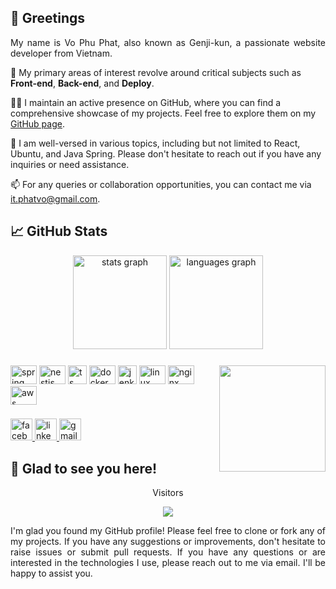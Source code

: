 ## 👋 Greetings

<p align="justify">
My name is Vo Phu Phat, also known as Genji-kun, a passionate website developer from Vietnam.
</p>

<p align="justify">

👀 My primary areas of interest revolve around critical subjects such as **Front-end**, **Back-end**, and **Deploy**.

</p>

<p align="justify">

👨‍💻 I maintain an active presence on GitHub, where you can find a comprehensive showcase of my projects. Feel free to explore them on my [GitHub page](https://github.com/foxminchan?tab=repositories).

</p>

<p align="justify">

💬 I am well-versed in various topics, including but not limited to React, Ubuntu, and Java Spring. Please don't hesitate to reach out if you have any inquiries or need assistance.

</p>

<p align="justify">

📫 For any queries or collaboration opportunities, you can contact me via [it.phatvo@gmail.com](mailto:it.phatvo@gmail.com).

</p>

## 📈 GitHub Stats

<div align="center">
  <img loading="lazy" src="https://github-readme-stats.vercel.app/api?hide_title=false&hide_rank=false&show_icons=true&include_all_commits=true&count_private=true&disable_animations=false&theme=dracula&locale=en&hide_border=false&username=genji-kun" height="150" alt="stats graph"  />
  <img loading="lazy" src="https://github-readme-stats.vercel.app/api/top-langs?locale=en&hide_title=false&layout=compact&card_width=320&langs_count=5&theme=dracula&hide_border=false&username=genji-kun" height="150" alt="languages graph"  />
</div>

###

<img align="right" height="170" src="https://media.tenor.com/isE7nRjsGVMAAAAC/kobayashi-laugh.gif"  />

###

<div align="left">
  <img loading="lazy" src="https://cdn.jsdelivr.net/gh/devicons/devicon/icons/spring/spring-original.svg" height="30" width="42" alt="spring logo"  />
  <img loading="lazy" src="https://www.vectorlogo.zone/logos/nestjs/nextjs-icon.svg" height="30" width="42" alt="nestjs logo"  />
  <img loading="lazy" src="https://cdn.jsdelivr.net/gh/devicons/devicon/icons/typescript/typescript-original.svg" height="30" width="30" alt="ts logo"  />
  <img loading="lazy" src="https://cdn.jsdelivr.net/gh/devicons/devicon/icons/docker/docker-original.svg" height="30" width="42" alt="docker logo"  />
  <img loading="lazy" src="https://www.vectorlogo.zone/logos/jenkins/jenkins-icon.svg" height="30" width="30" alt="jenkins logo"  />
  <img loading="lazy" src="https://cdn.jsdelivr.net/gh/devicons/devicon/icons/linux/linux-original.svg" height="30" width="42" alt="linux logo"  />
  <img loading="lazy" src="https://www.svgrepo.com/show/373924/nginx.svg" height="30" width="42" alt="nginx logo"  />
  <img loading="lazy" src="https://www.vectorlogo.zone/logos/amazon_aws/amazon_aws-icon.svg" height="30" width="42" alt="aws logo"  />
  
</div>

###

<div align="left">
  <a href="https://www.facebook.com/phat.genji/" target="_blank">
    <img loading="lazy" src="https://img.shields.io/static/v1?message=Facebook&logo=facebook&label=&color=1877F2&logoColor=white&labelColor=&style=for-the-badge" height="35" alt="facebook logo"  />
  <a href="https://www.linkedin.com/in/genji-kun/" target="_blank">
    <img src="https://img.shields.io/static/v1?message=LinkedIn&logo=linkedin&label=&color=0077B5&logoColor=white&labelColor=&style=for-the-badge" height="35" alt="linkedin logo"  /> </a>
  <a href="nguyenxuannhan407@gmail.com" target="_blank">
    <img src="https://img.shields.io/static/v1?message=Gmail&logo=gmail&label=&color=D14836&logoColor=white&labelColor=&style=for-the-badge" height="35" alt="gmail logo"  />
  </a>
    
</div>

## 👋 Glad to see you here!
<p align="center">Visitors</p>
<div align="center">
  <img src="https://profile-counter.glitch.me/genji-kun/count.svg?"  />
</div>

<p align="justify">
I'm glad you found my GitHub profile! Please feel free to clone or fork any of my projects. If you have any suggestions or improvements, don't hesitate to raise issues or submit pull requests. If you have any questions or are interested in the technologies I use, please reach out to me via email. I'll be happy to assist you.
</p>
